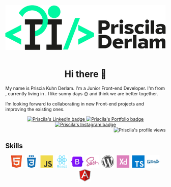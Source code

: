 <HTML>
  <head>
<link rel="import" href="bower_components/flag-icon/flag-icon.html">
    <head>
      <body>
<div id="header">
<div align="center">
  <img src="https://github.com/pkderlam87/portfolio/blob/main/images/Logos/Logo%20Pee-%20font%20black%20and%20green%20-%20without%20background.png"     alt="Priscila's logo">
</div>
<br>
<div>
  <h1 align="center">Hi there 👋</h1>
  <p>My name is Priscia Kuhn Derlam. I'm a Junior Front-end Developer. I'm from <flag-icon key="br" width="50"></flag-icon>, currently living in <flag-icon key="no" width="50"></flag-icon>. I like sunny days 🌞 and think we are better together.</p>
  <p>I’m looking forward to collaborating in new Front-end projects and improving the existing ones.</p>
</div>
<div id="badges" align="center">
  <a href="https://www.linkedin.com/in/priscila-kuhn-derlam/">
    <img src="https://img.shields.io/badge/LinkedIn-blue?logo=linkedin&logoColor=white" alt="Priscila's LinkedIn badge">
  </a>
    <a href="https://www.pkderlam.one/portfolio">
    <img src="https://img.shields.io/badge/Portfolio-brightgreen?logo=%CF%80&logoColor=white"alt="Priscila's Portfolio badge">
  </a>
    <a href="https://www.instagram.com/prisciladerlam/">
    <img src="https://img.shields.io/badge/Instagram-orange?logo=instagram&logoColor=white" alt="Priscila's Instagram badge">
  </a>
</div>
<div id="views" align="right">
  <img src="https://komarev.com/ghpvc/?username=pkderlam87&style=flat-square&color=blue" alt=" Priscila's profile views"/>
</div>
</div>
<div id="main">
 <div id="skills">
   <h2>Skills</h2>
   <div id="skillsIcon" align="center">
     <img src="https://github.com/devicons/devicon/blob/master/icons/html5/html5-original.svg" title="HTML5" alt="HTML" width="40" height="40"/>&nbsp;
     <img src="https://github.com/devicons/devicon/blob/master/icons/css3/css3-plain-wordmark.svg"  title="CSS3" alt="CSS" width="40" height="40"/>&nbsp;
     <img src="https://github.com/devicons/devicon/blob/master/icons/javascript/javascript-original.svg" title="JavaScript" alt="JavaScript" width="40" height="40"/>&nbsp;
     <img src="https://github.com/devicons/devicon/blob/master/icons/react/react-original-wordmark.svg" title="React" alt="React" width="40" height="40"/>&nbsp;
   <img src="https://github.com/devicons/devicon/blob/master/icons/bootstrap/bootstrap-original.svg" title="Bootstrap" alt="Bootstrap" width="40" height="40"/>&nbsp;
   <img src="https://github.com/devicons/devicon/blob/master/icons/sass/sass-original.svg" title="sass" alt="sass" width="40" height="40"/>&nbsp;
   <img src="https://github.com/devicons/devicon/blob/master/icons/wordpress/wordpress-plain.svg" title="wordpress" alt="wordpress" width="40" height="40"/>&nbsp;
   <img src="https://github.com/devicons/devicon/blob/master/icons/xd/xd-plain.svg" title="Adobe Xd" alt="Adobe Xd" width="40" height="40"/>&nbsp;
   <img src="https://github.com/devicons/devicon/blob/master/icons/typescript/typescript-original.svg" title="typescript" alt="typescript" width="40" height="40"/>&nbsp;
   <img src="https://github.com/devicons/devicon/blob/master/icons/trello/trello-plain-wordmark.svg" title="trello" alt="trello" width="40" height="40"/>&nbsp;
   <img src="https://github.com/devicons/devicon/blob/master/icons/angularjs/angularjs-original.svg" title="Angular" alt="Angular" width="40" height="40"/>&nbsp;
   </div>
  </div>
<div id="about">
</div>
  <script src="bower_components/webcomponentsjs/webcomponents.min.js"></script>
  </body>
<HTML>
